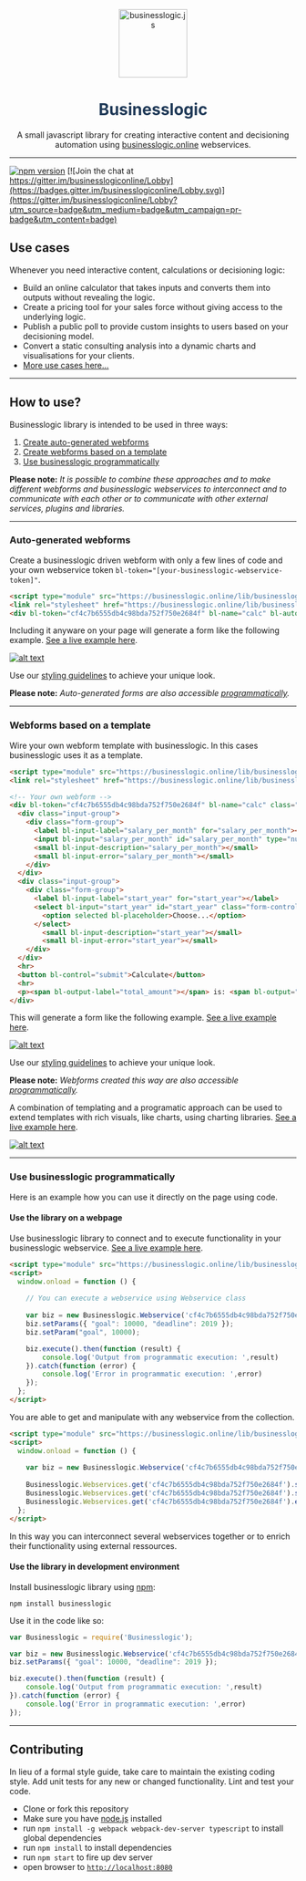 <p align="center">
<img alt="businesslogic.js" title="businesslogic.js" src="https://businesslogic.online/images/favicon/apple-icon-180x180.png" width="120">
</p>
<h1 align="center" style="color: #1F3957">Businesslogic</h1>
<p align="center">A small javascript library for creating interactive content and decisioning automation using <a href="https://businesslogic.online" target="_blank">businesslogic.online</a> webservices.</p>

---
[![npm version](https://badge.fury.io/js/businesslogic.svg)](https://badge.fury.io/js/businesslogic)
[![Join the chat at https://gitter.im/businesslogiconline/Lobby](https://badges.gitter.im/businesslogiconline/Lobby.svg)](https://gitter.im/businesslogiconline/Lobby?utm_source=badge&utm_medium=badge&utm_campaign=pr-badge&utm_content=badge)

## Use cases
Whenever you need interactive content, calculations or decisioning logic:

* Build an online calculator that takes inputs and converts them into outputs without revealing the logic.
* Create a pricing tool for your sales force without giving access to the underlying logic.
* Publish a public poll to provide custom insights to users based on your decisioning model.
* Convert a static consulting analysis into a dynamic charts and visualisations for your clients.
* [More use cases here...][use cases]

---

## How to use?
Businesslogic library is intended to be used in three ways:
1. [Create auto-generated webforms](#auto-generated-webforms)
1. [Create webforms based on a template](#webforms-based-on-a-template)
1. [Use businesslogic programmatically](#use-businesslogic-programmatically)

**Please note:** *It is possible to combine these approaches and to make different webforms and businesslogic webservices to interconnect and to communicate with each other or to communicate with other external services, plugins and libraries.*

---

### Auto-generated webforms
Create a businesslogic driven webform with only a few lines of code and your own webservice token `bl-token="[your-businesslogic-webservice-token]"`.

```html
<script type="module" src="https://businesslogic.online/lib/businesslogic.latest.js"></script>
<link rel="stylesheet" href="https://businesslogic.online/lib/businesslogic-standard-theme.css">
<div bl-token="cf4c7b6555db4c98bda752f750e2684f" bl-name="calc" bl-auto class="bl-theme bl-theme-fonts"></div>
```
Including it anyware on your page will generate a form like the following example. [See a live example here][jsfiddle-automatic-webform].

[![alt text][automatic-webform]][jsfiddle-automatic-webform]

Use our [styling guidelines][styling guide] to achieve your unique look.

**Please note:** *Auto-generated forms are also accessible [programmatically](#use-businesslogic-programmatically).*

---

### Webforms based on a template
Wire your own webform template with businesslogic. In this cases businesslogic uses it as a template.

```html
<script type="module" src="https://businesslogic.online/lib/businesslogic.latest.js"></script>
<link rel="stylesheet" href="https://businesslogic.online/lib/businesslogic-standard-theme.css">

<!-- Your own webform -->
<div bl-token="cf4c7b6555db4c98bda752f750e2684f" bl-name="calc" class="bl-theme bl-theme-fonts">
  <div class="input-group">
    <div class="form-group">
      <label bl-input-label="salary_per_month" for="salary_per_month"></label>
      <input bl-input="salary_per_month" id="salary_per_month" type="number" class="form-control" >
      <small bl-input-description="salary_per_month"></small>
      <small bl-input-error="salary_per_month"></small>
    </div>
  </div>
  <div class="input-group">
    <div class="form-group">
      <label bl-input-label="start_year" for="start_year"></label>
      <select bl-input="start_year" id="start_year" class="form-control">
        <option selected bl-placeholder>Choose...</option>
      </select>
        <small bl-input-description="start_year"></small>
        <small bl-input-error="start_year"></small>
    </div>
  </div>
  <hr>
  <button bl-control="submit">Calculate</button>
  <hr>
  <p><span bl-output-label="total_amount"></span> is: <span bl-output="total_amount"></span></p>
</div>
```

This will generate a form like the following example. [See a live example here][jsfiddle-templated-webform].

[![alt text][templated-webform]][jsfiddle-templated-webform]

Use our [styling guidelines][styling guide] to achieve your unique look.

**Please note:** *Webforms created this way are also accessible [programmatically](#use-businesslogic-programmatically).*

A combination of templating and a programatic approach can be used to extend templates with rich visuals, like charts, using charting libraries. [See a live example here][jsfiddle-templated-webform-with-chart].

[![alt text][templated-webform-with-chart]][jsfiddle-templated-webform-with-chart]

---
### Use businesslogic programmatically
Here is an example how you can use it directly on the page using code.

#### Use the library on a webpage
Use businesslogic library to connect and to execute functionality in your businesslogic webservice. [See a live example here][jsfiddle-programmatic-implementation].

```html
<script type="module" src="https://businesslogic.online/lib/businesslogic.latest.js"></script>
<script>
  window.onload = function () {
  
    // You can execute a webservice using Webservice class
    
    var biz = new Businesslogic.Webservice('cf4c7b6555db4c98bda752f750e2684f');
    biz.setParams({ "goal": 10000, "deadline": 2019 });
    biz.setParam("goal", 10000);

    biz.execute().then(function (result) {
        console.log('Output from programmatic execution: ',result)
    }).catch(function (error) {
        console.log('Error in programmatic execution: ',error)
    });
  };
</script>
```

You are able to get and manipulate with any webservice from the collection.

```html
<script type="module" src="https://businesslogic.online/lib/businesslogic.latest.js"></script>
<script>
  window.onload = function () {
    
    var biz = new Businesslogic.Webservice('cf4c7b6555db4c98bda752f750e2684f');
    
    Businesslogic.Webservices.get('cf4c7b6555db4c98bda752f750e2684f').setParams({ "goal": 15000, "deadline": 2019 });
    Businesslogic.Webservices.get('cf4c7b6555db4c98bda752f750e2684f').setParam("goal", 10000);
    Businesslogic.Webservices.get('cf4c7b6555db4c98bda752f750e2684f').execute();
  };
</script>
```
In this way you can interconnect several webservices together or to enrich their functionality using external ressources.

#### Use the library in development environment
Install businesslogic library using [npm][npm-businesslogic]:

```
npm install businesslogic
```
  
Use it in the code like so:

```javascript
var Businesslogic = require('Businesslogic');

var biz = new Businesslogic.Webservice('cf4c7b6555db4c98bda752f750e2684f');
biz.setParams({ "goal": 10000, "deadline": 2019 });

biz.execute().then(function (result) {
    console.log('Output from programmatic execution: ',result)
}).catch(function (error) {
    console.log('Error in programmatic execution: ',error)
});

```
---
## Contributing
In lieu of a formal style guide, take care to maintain the existing coding style. Add unit tests for any new or changed functionality. Lint and test your code.

- Clone or fork this repository
- Make sure you have [node.js](https://nodejs.org/) installed
- run `npm install -g webpack webpack-dev-server typescript` to install global dependencies
- run `npm install` to install dependencies
- run `npm start` to fire up dev server
- open browser to [`http://localhost:8080`](http://localhost:8080)


[automatic-webform]: ./assets/images/businesslogic-automatic-approach.png "Automaticaly generated businesslogic webform based on a standard template"
[templated-webform]: ./assets/images/businesslogic-templating-approach.png "Businesslogic wrapped into a template of your choice"
[templated-webform-with-chart]: ./assets/images/businesslogic-charting.png "Businesslogic form with chartjs"
[styling guide]: ./wiki/styling-guide.md
[use cases]: ./wiki/use-cases.md
[jsfiddle-automatic-webform]: https://jsfiddle.net/kropsi/16ty8vna/
[jsfiddle-templated-webform]: https://jsfiddle.net/kropsi/7jk0yzx4/
[jsfiddle-templated-webform-with-chart]: https://jsfiddle.net/kropsi/f1cu830j/
[jsfiddle-programmatic-implementation]: https://jsfiddle.net/kropsi/mf3ux8hg/
[npm-businesslogic]: https://www.npmjs.com/package/businesslogic